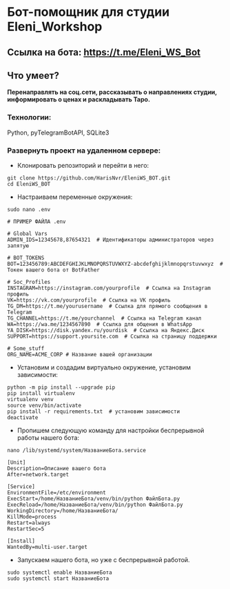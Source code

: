 #  Бот-помощник для студии Eleni_Workshop 

## Ссылка на бота: https://t.me/Eleni_WS_Bot

## Что умеет?

**Перенаправлять на соц.сети, рассказывать о направлениях студии, информировать о ценах и раскладывать Таро.**

### Технологии:

Python, pyTelegramBotAPI, SQLite3

### Развернуть проект на удаленном сервере:

- Клонировать репозиторий и перейти в него:
```
git clone https://github.com/HarisNvr/EleniWS_BOT.git
cd EleniWS_BOT
```
- Настраиваем переменные окружения:
```
sudo nano .env
```
```
# ПРИМЕР ФАЙЛА .env

# Global Vars
ADMIN_IDS=12345678,87654321  # Идентификаторы администраторов через запятую

# BOT_TOKENS
BOT=123456789:ABCDEFGHIJKLMNOPQRSTUVWXYZ-abcdefghijklmnopqrstuvwxyz  # Токен вашего бота от BotFather

# Soc_Profiles
INSTAGRAM=https://instagram.com/yourprofile  # Ссылка на Instagram профиль
VK=https://vk.com/yourprofile  # Ссылка на VK профиль
TG_DM=https://t.me/yourusername  # Ссылка для прямого сообщения в Telegram
TG_CHANNEL=https://t.me/yourchannel  # Ссылка на Telegram канал
WA=https://wa.me/1234567890  # Ссылка для общения в WhatsApp
YA_DISK=https://disk.yandex.ru/yourdisk  # Ссылка на Яндекс.Диск
SUPPORT=https://support.yoursite.com  # Ссылка на страницу поддержки

# Some_stuff
ORG_NAME=ACME_CORP # Название вашей организации

```
- Установим и создадим виртуально окружение, установим зависимости:
```
python -m pip install --upgrade pip 
pip install virtualenv
virtualenv venv
source venv/bin/activate
pip install -r requirements.txt  # установим зависимости
deactivate
```
- Пропишем следующую команду для настройки беспрерывной работы нашего бота:
```
nano /lib/systemd/system/НазваниеБота.service
```
```
[Unit]
Description=Описание вашего бота
After=network.target

[Service]
EnvironmentFile=/etc/environment
ExecStart=/home/НазваниеБота/venv/bin/python ФайлБота.py
ExecReload=/home/НазваниеБота/venv/bin/python ФайлБота.py
WorkingDirectory=/home/НазваниеБота/
KillMode=process
Restart=always
RestartSec=5

[Install]
WantedBy=multi-user.target
```
- Запускаем нашего бота, но уже с беспрерывной работой.
```
sudo systemctl enable НазваниеБота
sudo systemctl start НазваниеБота
```

